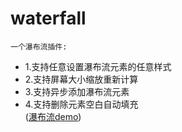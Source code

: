 # waterfall
    一个瀑布流插件:
 * 1.支持任意设置瀑布流元素的任意样式
 * 2.支持屏幕大小缩放重新计算
 * 3.支持异步添加瀑布流元素
 * 4.支持删除元素空白自动填充       
 ([瀑布流demo](https://liyongleihf2006.github.io/waterfall/))
